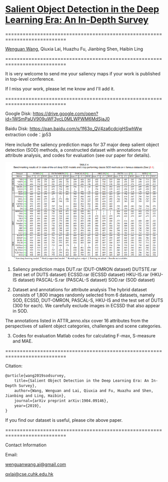 

# [Salient Object Detection in the Deep Learning Era: An In-Depth Survey](https://www.researchgate.net/publication/332553805_Salient_Object_Detection_in_the_Deep_Learning_Era_An_In-Depth_Survey)

===========================================================================

[Wenguan Wang](https://sites.google.com/view/wenguanwang), Qiuxia Lai, Huazhu Fu, Jianbing Shen, Haibin Ling

===========================================================================

It is very welcome to send me your saliency maps if your work is published in top-level conference. 

If I miss your work, please let me know and I'll add it.

===========================================================================

Google Disk: https://drive.google.com/open?id=1WSmPaUV909uWF3ycL0MLWPWM6MdSjaJ0

Baidu Disk: https://pan.baidu.com/s/1f63o_QV4za6cdcigHSwhWw extraction code：jp53

Here include the saliency prediction maps for 37 major deep salient object detection (SOD) methods, a constructed dataset with annotations for attribute analysis, and codes for evaluation (see our paper for details). 

<img src="results.png" width="800px"/>

1. Saliency prediction maps
  DUT.rar (DUT-OMRON dataset)
  DUTSTE.rar (test set of DUTS dataset)
  ECSSD.rar (ECSSD dataset)
  HKU-IS.rar (HKU-IS dataset)
  PASCAL-S.rar (PASCAL-S dataset)
  SOD.rar (SOD dataset)
    
2. Dataset and annotations for attribute analysis
  The hybrid dataset consists of 1,800 images randomly selected from 6 datasets, namely SOD, ECSSD, DUT-OMRON, PASCAL-S, HKU-IS and  the  test  set  of  DUTS (300  for  each). We carefully exclude images in ECSSD that also appear in SOD.
  
  The annotations listed in ATTR_anno.xlsx cover 16 attributes from the perspectives of salient object categories, challenges and scene categories. 
  
3. Codes for evaluation
  Matlab codes for calculating F-max, S-measure and MAE.  
  
  

===========================================================================

Citation:

	@article{wang2019sodsurvey,
  		title={Salient Object Detection in the Deep Learning Era: An In-Depth Survey},
  		author={Wang, Wenguan and Lai, Qiuxia and Fu, Huazhu and Shen, Jianbing and Ling, Haibin},
  		journal={arXiv preprint arXiv:1904.09146},
  		year={2019},
	}
	
If you find our dataset is useful, please cite above paper.

===========================================================================

Contact Information

Email:

wenguanwang.ai@gmail.com

qxlai@cse.cuhk.edu.hk
